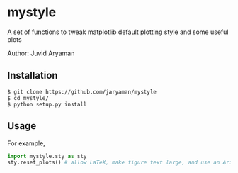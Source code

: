 # mystyle

A set of functions to tweak matplotlib default plotting style and some useful plots

Author: Juvid Aryaman

## Installation

```
$ git clone https://github.com/jaryaman/mystyle
$ cd mystyle/
$ python setup.py install
```
## Usage

For example,

```python
import mystyle.sty as sty
sty.reset_plots() # allow LaTeX, make figure text large, and use an Arial font
```

